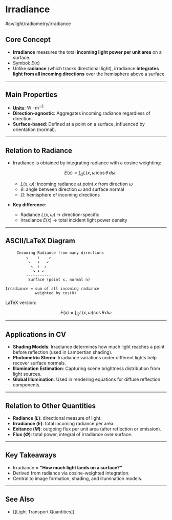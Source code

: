 # Irradiance 
 #cv/light/radiometry/irradiance

## Core Concept
- **Irradiance** measures the total **incoming light power per unit area** on a surface.  
- Symbol: $E(x)$  
- Unlike **radiance** (which tracks directional light), irradiance **integrates light from all incoming directions** over the hemisphere above a surface.  

---

## Main Properties
- **Units**: $\text{W} \cdot \text{m}^{-2}$  
- **Direction-agnostic**: Aggregates incoming radiance regardless of direction.  
- **Surface-based**: Defined at a point on a surface, influenced by orientation (normal).  

---

## Relation to Radiance
- Irradiance is obtained by integrating radiance with a cosine weighting:  

  $$
  E(x) = \int_{\Omega} L(x, \omega) \cos\theta \, d\omega
  $$

  - $L(x, \omega)$: incoming radiance at point $x$ from direction $\omega$  
  - $\theta$: angle between direction $\omega$ and surface normal  
  - $\Omega$: hemisphere of incoming directions  

- **Key difference**:  
  - Radiance $L(x, \omega)$ → direction-specific  
  - Irradiance $E(x)$ → total incident light power density  

---

## ASCII/LaTeX Diagram

```
     Incoming Radiance from many directions
         ↘    ↓    ↙
          ↘   ↓   ↙
           ↘  ↓  ↙
            ↘ ↓ ↙
         -----------
          Surface (point x, normal n)

Irradiance = sum of all incoming radiance
             weighted by cos(θ)
```

LaTeX version:

$$
E(x) = \int_{\Omega} L(x, \omega) \cos\theta \, d\omega
$$

---

## Applications in CV
- **Shading Models**: Irradiance determines how much light reaches a point before reflection (used in Lambertian shading).  
- **Photometric Stereo**: Irradiance variations under different lights help recover surface normals.  
- **Illumination Estimation**: Capturing scene brightness distribution from light sources.  
- **Global Illumination**: Used in rendering equations for diffuse reflection components.  

---

## Relation to Other Quantities
- **Radiance ($L$)**: directional measure of light.  
- **Irradiance ($E$)**: total incoming radiance per area.  
- **Exitance ($M$)**: outgoing flux per unit area (after reflection or emission).  
- **Flux ($\Phi$)**: total power, integral of irradiance over surface.  

---

## Key Takeaways
- Irradiance = **“How much light lands on a surface?”**  
- Derived from radiance via cosine-weighted integration.  
- Central to image formation, shading, and illumination models.  

---
## See Also
- [[Light Transport Quantities]]